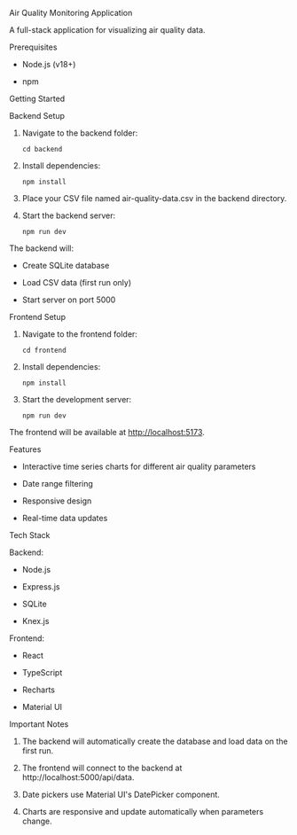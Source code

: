 Air Quality Monitoring Application

A full-stack application for visualizing air quality data.

Prerequisites

*   Node.js (v18+)
    
*   npm
    

Getting Started

Backend Setup

1.  Navigate to the backend folder:
    ```command
    cd backend
    ```
1.  Install dependencies:
    ```command
    npm install
    ```
2.  Place your CSV file named air-quality-data.csv in the backend directory.
    
3.  Start the backend server:
    ```command
    npm run dev
    ```
The backend will:

*   Create SQLite database
    
*   Load CSV data (first run only)
    
*   Start server on port 5000
    

Frontend Setup

1.  Navigate to the frontend folder:
    
    ```command
    cd frontend
    ```

2.  Install dependencies:
    ```command
    npm install
    ```
3.  Start the development server:
    ```command
    npm run dev
    ```
The frontend will be available at [http://localhost:5173](http://localhost:5173).

Features

*   Interactive time series charts for different air quality parameters
    
*   Date range filtering
    
*   Responsive design
    
*   Real-time data updates
    

Tech Stack

Backend:

*   Node.js
    
*   Express.js
    
*   SQLite
    
*   Knex.js
    

Frontend:

*   React
    
*   TypeScript
    
*   Recharts
    
*   Material UI
    

Important Notes

1.  The backend will automatically create the database and load data on the first run.
    
2.  The frontend will connect to the backend at http://localhost:5000/api/data.
    
3.  Date pickers use Material UI's DatePicker component.
    
4.  Charts are responsive and update automatically when parameters change.